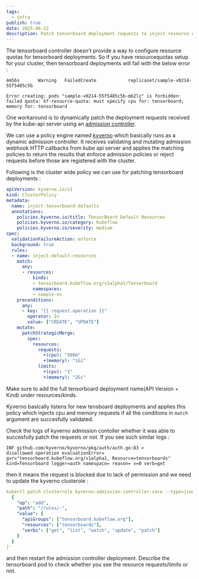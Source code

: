 ```yaml
---
tags:
  - infra
publish: true
date: 2025-06-22
description: Patch tensorboard deployment requests to inject resource quotas using kyverno.
---
```


The tensorboard controller doesn't provide a way to configure resource quotas for tensorboard deployments. So if you have resourcequotas setup for your cluster, then tensorboard deployments will fail with the below error : 
```
4m56s       Warning   FailedCreate            replicaset/sample-v0214-55f5485c5b     

Error creating: pods "sample-v0214-55f5485c5b-mb2lz" is forbidden: failed quota: kf-resource-quota: must specify cpu for: tensorboard; memory for: tensorboard
```
One workaround is to dynamically patch the deployment requests received by the kube-api server using an [admission controller](https://kubernetes.io/docs/reference/access-authn-authz/admission-controllers).

We can use a policy engine named [kyverno](https://kyverno.io/docs/applying-policies/#in-clusters) which basically runs as a dynamic admission controller. 
It receives validating and  mutating admission webhook HTTP callbacks from kube api server and applies the matching policies to return the results that enforce admission policies or reject requests before those are registered with the cluster.


Following is the cluster wide policy we can use for patching tensorboard deployments : 

```yaml title="tensorboard-default-resources.yaml"
apiVersion: kyverno.io/v1
kind: ClusterPolicy
metadata:
  name: inject-tensorboard-defaults
  annotations:
    policies.kyverno.io/title: TensorBoard Default Resources
    policies.kyverno.io/category: Kubeflow
    policies.kyverno.io/severity: medium
spec:
  validationFailureAction: enforce
  background: true
  rules:
  - name: inject-default-resources
    match:
      any:
      - resources:
          kinds:
          - tensorboard.kubeflow.org/v1alpha1/Tensorboard
          namespaces:
          - sample-ns
    preconditions:
      any:
      - key: "{{ request.operation }}"
        operator: In
        value: ["CREATE", "UPDATE"]
    mutate:
      patchStrategicMerge:
        spec:
          resources:
            requests:
              +(cpu): "500m"
              +(memory): "1Gi"
            limits:
              +(cpu): "1"
              +(memory): "2Gi"
```
Make sure to add the full tensorboard deployment name(API Version + Kind) under resources/kinds.

Kyverno basically listens for new tensboard deployments and applies this policy which injects cpu and memory requests if all the conditions in `match` argument are succesfully validated. 

Check the logs of kyverno admission contoller whether it was able to succesfully patch the requests or not. 
If you see such similar logs : 
```
INF github.com/kyverno/kyverno/pkg/auth/auth.go:83 > 
disallowed operation evaluationError= gvr="tensorboard.kubeflow.org/v1alpha1, Resource=tensorboards" kind=Tensorboard logger=auth namespace= reason= v=0 verb=get
```
then it means the request is blocked due to lack of permission and we need to update the kyverno clusterole : 
```yaml
kubectl patch clusterrole kyverno:admission-controller:core --type=json -p='[
  {
    "op": "add",
    "path": "/rules/-",
    "value": {
      "apiGroups": ["tensorboard.kubeflow.org"],
      "resources": ["tensorboards"],
      "verbs": ["get", "list", "watch", "update", "patch"]
    }
  }
]'
```
and then restart the admission controller deployment.
Describe the tensorboard pod to check whether you see the resource requests/limits or not.
